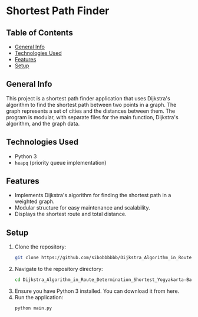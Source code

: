 # Shortest Path Finder

## Table of Contents
- [General Info](#general-info)
- [Technologies Used](#technologies-used)
- [Features](#features)
- [Setup](#setup)

## General Info
This project is a shortest path finder application that uses Dijkstra's algorithm to find the shortest path between two points in a graph. The graph represents a set of cities and the distances between them. The program is modular, with separate files for the main function, Dijkstra's algorithm, and the graph data.

## Technologies Used
- Python 3
- `heapq` (priority queue implementation)

## Features
- Implements Dijkstra's algorithm for finding the shortest path in a weighted graph.
- Modular structure for easy maintenance and scalability.
- Displays the shortest route and total distance.

## Setup
1. Clone the repository:
    ```bash
   git clone https://github.com/sibobbbbbb/Dijkstra_Algorithm_in_Route_Determination_Shortest_Yogyakarta-Bandung.git
2. Navigate to the repository directory:
    ```bash
    cd Dijkstra_Algorithm_in_Route_Determination_Shortest_Yogyakarta-Bandung
3. Ensure you have Python 3 installed. You can download it from here.
4. Run the application:
    ```bash
    python main.py